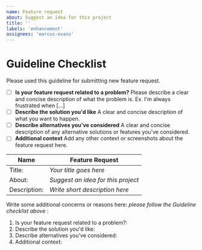 ```yaml
---
name: Feature request
about: Suggest an idea for this project
title: ''
labels: 'enhancement'
assignees: 'marcus-evans'
---
```

# Guideline Checklist
Please used this guideline for submitting new feature request.

- [ ] **Is your feature request related to a problem?**
Please describe a clear and concise description of what the problem is. Ex. I'm always frustrated when [...]
- [ ] **Describe the solution you'd like**
A clear and concise description of what you want to happen.
- [ ] **Describe alternatives you've considered**
A clear and concise description of any alternative solutions or features you've considered.
- [ ] **Additional context**
Add any other context or screenshots about the feature request here.

Name | Feature Request
---- | ---------------
Title: | *Your title goes here*
About: | *Suggest an idea for this project*
Description: | *Write short description here*

Write some additional concerns or reasons here: *please follow the Guideline checklist above* :
1. Is your feature request related to a problem?:
2. Describe the solution you'd like:
3. Describe alternatives you've considered:
4. Additional context:
